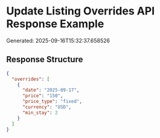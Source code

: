 # Update Listing Overrides API Response Example

Generated: 2025-09-16T15:32:37.658526

## Response Structure

```json
{
  "overrides": [
    {
      "date": "2025-09-17",
      "price": "150",
      "price_type": "fixed",
      "currency": "USD",
      "min_stay": 2
    }
  ]
}
```
